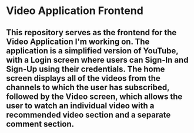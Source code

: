 # Video Application Frontend

## This repository serves as the frontend for the Video Application I'm working on. The application is a simplified version of YouTube, with a Login screen where users can Sign-In and Sign-Up using their credentials. The home screen displays all of the videos from the channels to which the user has subscribed, followed by the Video screen, which allows the user to watch an individual video with a recommended video section and a separate comment section.
